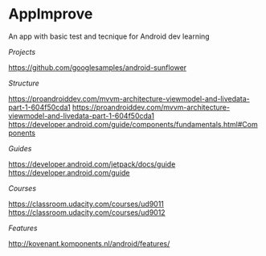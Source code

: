 # AppImprove
An app with basic test and tecnique for Android dev learning

*Projects*

https://github.com/googlesamples/android-sunflower

*Structure*

https://proandroiddev.com/mvvm-architecture-viewmodel-and-livedata-part-1-604f50cda1
https://proandroiddev.com/mvvm-architecture-viewmodel-and-livedata-part-1-604f50cda1
https://developer.android.com/guide/components/fundamentals.html#Components

*Guides*

https://developer.android.com/jetpack/docs/guide
https://developer.android.com/guide

*Courses*

https://classroom.udacity.com/courses/ud9011
https://classroom.udacity.com/courses/ud9012

*Features*

http://kovenant.komponents.nl/android/features/
